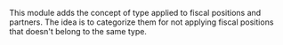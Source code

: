 This module adds the concept of type applied to fiscal positions and
partners. The idea is to categorize them for not applying fiscal
positions that doesn't belong to the same type.
